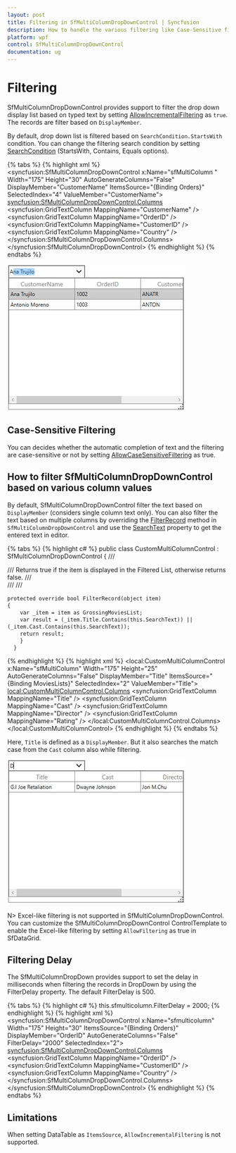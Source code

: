 ```yaml
---
layout: post
title: Filtering in SfMultiColumnDropDownControl | Syncfusion
description: How to handle the various filtering like Case-Sensitive filtering, AllowIncrementalFiltering, Custom filtering and Filtering delay in SfMultiColumnDropDownControl .
platform: wpf
control: SfMultiColumnDropDownControl
documentation: ug
---
```


# Filtering

SfMultiColumnDropDownControl provides support to filter the drop down display list based on typed text by setting [AllowIncrementalFiltering](http://help.syncfusion.com/cr/cref_files/wpf/Syncfusion.SfGrid.WPF~Syncfusion.UI.Xaml.Grid.SfMultiColumnDropDownControl~AllowIncrementalFiltering.html) as `true`. The records are filter based on `DisplayMember`. 

By default, drop down list is filtered based on `SearchCondition.StartsWith` condition. You can change the filtering search condition by setting [SearchCondition](http://help.syncfusion.com/cr/cref_files/wpf/Syncfusion.SfGrid.WPF~Syncfusion.UI.Xaml.Grid.SfMultiColumnDropDownControl~SearchCondition.html) (StartsWith, Contains, Equals options).

{% tabs %}
{% highlight xml %}
<syncfusion:SfMultiColumnDropDownControl x:Name="sfMultiColumn "
                                         Width="175"
                                         Height="30"
                                         AutoGenerateColumns="False"
                                         DisplayMember="CustomerName"
                                         ItemsSource="{Binding Orders}"
                                         SelectedIndex="4"
                                         ValueMember="CustomerName">
    <syncfusion:SfMultiColumnDropDownControl.Columns>
        <syncfusion:GridTextColumn MappingName="CustomerName" />
        <syncfusion:GridTextColumn MappingName="OrderID" />
        <syncfusion:GridTextColumn MappingName="CustomerID" />
        <syncfusion:GridTextColumn MappingName="Country" />
    </syncfusion:SfMultiColumnDropDownControl.Columns>
</syncfusion:SfMultiColumnDropDownControl>
{% endhighlight %}
{% endtabs %}

![The image describes the AllowIncrementalFiltering support in SfMultiColumnDropDownControl WPF](Filtering_images/Filtering_img1.png)

## Case-Sensitive Filtering

You can decides whether the automatic completion of text and the filtering are case-sensitive or not by setting [AllowCaseSensitiveFiltering](http://help.syncfusion.com/cr/cref_files/wpf/Syncfusion.SfGrid.WPF~Syncfusion.UI.Xaml.Grid.SfMultiColumnDropDownControl~AllowCaseSensitiveFiltering.html) as true.

## How to filter SfMultiColumnDropDownControl based on various column values

By default, SfMultiColumnDropDownControl filter the text based on `DisplayMember` (considers single column text only). You can also filter the text based on multiple columns by overriding the [FilterRecord](http://help.syncfusion.com/cr/cref_files/wpf/Syncfusion.SfGrid.WPF~Syncfusion.UI.Xaml.Grid.SfMultiColumnDropDownControl~FilterRecord.html) method in `SfMultiColumnDropDownControl` and use the [SearchText](http://help.syncfusion.com/cr/cref_files/wpf/Syncfusion.SfGrid.WPF~Syncfusion.UI.Xaml.Grid.SfMultiColumnDropDownControl~SearchText.html) property to get the entered text in editor.
 
{% tabs %}
{% highlight c# %}
public class CustomMultiColumnControl : SfMultiColumnDropDownControl
{
    /// <summary>
    /// Returns true if the item is displayed in the Filtered List, otherwise returns false.
    /// </summary>
    /// <param name="item"></param>
    /// <returns></returns>
    
    protected override bool FilterRecord(object item)
    {
        var _item = item as GrossingMoviesList;
        var result = (_item.Title.Contains(this.SearchText)) || (_item.Cast.Contains(this.SearchText));
        return result;
        }
      }
{% endhighlight %}
{% highlight xml %}
<local:CustomMultiColumnControl x:Name="sfMultiColumn"
                                Width="175"
                                Height="25"
                                AutoGenerateColumns="False"
                                DisplayMember="Title"
                                ItemsSource="{Binding MoviesLists}"
                                SelectedIndex="2"
                                ValueMember="Title">
            <local:CustomMultiColumnControl.Columns>
                <syncfusion:GridTextColumn MappingName="Title" />
                <syncfusion:GridTextColumn MappingName="Cast" />
                <syncfusion:GridTextColumn MappingName="Director" />
                <syncfusion:GridTextColumn MappingName="Rating" />
            </local:CustomMultiColumnControl.Columns>
        </local:CustomMultiColumnControl>
{% endhighlight %}
{% endtabs %}

Here, `Title` is defined as a `DisplayMember`. But it also searches the match case from the `Cast` column also while filtering.

![The image describes the custom filtering by FilterRecord method in SfMultiColumnDropDownControl WPF](Filtering_images/Filtering_img2.png)


N> Excel-like filtering is not supported in SfMultiColumnDropDownControl. You can customize the SfMultiColumnDropDownControl ControlTemplate to enable the Excel-like filtering by setting `AllowFiltering` as true in SfDataGrid.

## Filtering Delay
The SfMultiColumnDropDown provides support to set the delay in milliseconds when filtering the records in DropDown by using the FilterDelay property. The default FilterDelay is 500. 

{% tabs %}
{% highlight c# %}
this.sfmulticolumn.FilterDelay = 2000;
{% endhighlight %}
{% highlight xml %}
<syncfusion:SfMultiColumnDropDownControl x:Name="sfmulticolumn"
                                                 Width="175"
                                                 Height="30"
                                                 ItemsSource="{Binding Orders}"
                                                 DisplayMember="OrderID" 
                                                 AutoGenerateColumns="False"
                                                 FilterDelay="2000"
                                                 SelectedIndex="2">
            <syncfusion:SfMultiColumnDropDownControl.Columns>
                <syncfusion:GridTextColumn MappingName="OrderID" />
                <syncfusion:GridTextColumn MappingName="CustomerID" />
                <syncfusion:GridTextColumn MappingName="Country" />
            </syncfusion:SfMultiColumnDropDownControl.Columns>
        </syncfusion:SfMultiColumnDropDownControl>
{% endhighlight %}
{% endtabs %}

## Limitations
When setting DataTable as `ItemsSource`, `AllowIncrementalFiltering` is not supported.
